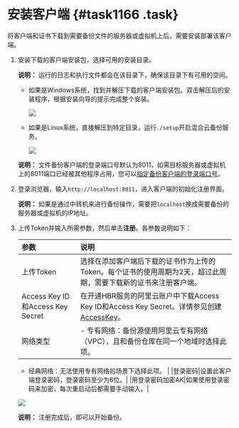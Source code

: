 # 安装客户端 {#task1166 .task}

将客户端和证书下载到需要备份文件的服务器或虚拟机上后，需要安装部署该客户端。

1.  安装下载的客户端安装包，选择可用的安装目录。 

    **说明：** 运行的日志和执行文件都会在该目录下，确保该目录下有可用的空间。

    -   如果是Windows系统，找到并解压下载的客户端安装包。双击解压后的安装程序，根据安装向导的提示完成整个安装。

        ![](http://static-aliyun-doc.oss-cn-hangzhou.aliyuncs.com/assets/img/40343/154459291421147_zh-CN.png)

    -   如果是Linux系统，直接解压到特定目录，运行`./setup`开启混合云备份服务。

        ![](http://static-aliyun-doc.oss-cn-hangzhou.aliyuncs.com/assets/img/40343/154459291421148_zh-CN.png)

    **说明：** 文件备份客户端的登录端口号默认为8011，如需目标服务器或虚拟机上的8011端口已经被其他程序占用，您可以[指定备份客户端的登录端口号](../../../../intl.zh-CN/常见问题/如何修改文件备份客户端的登录端口？.md)。

2.  登录浏览器，输入`http://localhost:8011`，进入客户端的初始化注册界面。 

    **说明：** 如果是通过中转机来进行备份操作，需要把`localhost`换成需要备份的服务器或虚拟机的IP地址。

3.  上传Token并输入所需参数，然后单击**注册**。各参数说明如下： 

    |参数|说明|
    |:-|:-|
    |上传Token|选择在添加客户端后下载的证书作为上传的Token。每个证书的使用周期为2天，超过此周期，需要下载新的证书来注册客户端。|
    |Access Key ID和Access Key Secret|在开通HBR服务的阿里云账户中下载Access Key ID和Access Key Secret。详情参见创建[AccessKey](../../../../intl.zh-CN/通用参考/创建AccessKey.md)。|
    |网络类型|     -   专有网络：备份源使用阿里云专有网络（VPC），且和备份仓库在同一个地域时选择此项。
    -   经典网络：无法使用专有网络的场景下选择此项。
 |
    |登录密码|设置此客户端登录密码，登录密码至少为6位。|
    |用登录密码加密AK|如果使用登录密码来加密，每次重启动后都需要手动输入。|

    ![](http://static-aliyun-doc.oss-cn-hangzhou.aliyuncs.com/assets/img/40343/154459291421149_zh-CN.png)

    **说明：** 注册完成后，即可以开始备份。


